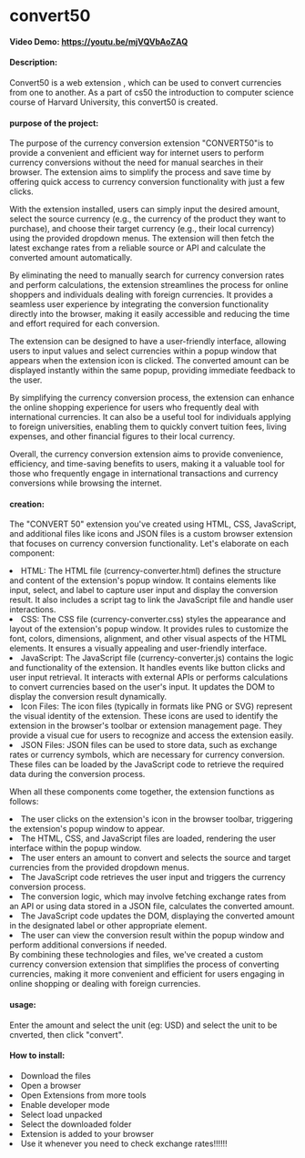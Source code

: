 # convert50
#### Video Demo:  <https://youtu.be/mjVQVbAoZAQ>
#### Description:
Convert50 is a web extension , which can be used to convert currencies from one to another.
As a part of cs50 the introduction to computer science course of Harvard University, this convert50 is created.


#### purpose of the project:
The purpose of the currency conversion extension "CONVERT50"is to provide a convenient and efficient way for internet users to perform currency conversions without the need for manual searches in their browser. The extension aims to simplify the process and save time by offering quick access to currency conversion functionality with just a few clicks.

With the extension installed, users can simply input the desired amount, select the source currency (e.g., the currency of the product they want to purchase), and choose their target currency (e.g., their local currency) using the provided dropdown menus. The extension will then fetch the latest exchange rates from a reliable source or API and calculate the converted amount automatically.

By eliminating the need to manually search for currency conversion rates and perform calculations, the extension streamlines the process for online shoppers and individuals dealing with foreign currencies. It provides a seamless user experience by integrating the conversion functionality directly into the browser, making it easily accessible and reducing the time and effort required for each conversion.

The extension can be designed to have a user-friendly interface, allowing users to input values and select currencies within a popup window that appears when the extension icon is clicked. The converted amount can be displayed instantly within the same popup, providing immediate feedback to the user.

By simplifying the currency conversion process, the extension can enhance the online shopping experience for users who frequently deal with international currencies. It can also be a useful tool for individuals applying to foreign universities, enabling them to quickly convert tuition fees, living expenses, and other financial figures to their local currency.

Overall, the currency conversion extension aims to provide convenience, efficiency, and time-saving benefits to users, making it a valuable tool for those who frequently engage in international transactions and currency conversions while browsing the internet.

#### creation:

The "CONVERT 50" extension you've created using HTML, CSS, JavaScript, and additional files like icons and JSON files is a custom browser extension that focuses on currency conversion functionality. Let's elaborate on each component:

<li>HTML: The HTML file (currency-converter.html) defines the structure and content of the extension's popup window. It contains elements like input, select, and label to capture user input and display the conversion result. It also includes a script tag to link the JavaScript file and handle user interactions.</li>

<li>CSS: The CSS file (currency-converter.css) styles the appearance and layout of the extension's popup window. It provides rules to customize the font, colors, dimensions, alignment, and other visual aspects of the HTML elements. It ensures a visually appealing and user-friendly interface.</li>

<li>JavaScript: The JavaScript file (currency-converter.js) contains the logic and functionality of the extension. It handles events like button clicks and user input retrieval. It interacts with external APIs or performs calculations to convert currencies based on the user's input. It updates the DOM to display the conversion result dynamically.</li>

<li>Icon Files: The icon files (typically in formats like PNG or SVG) represent the visual identity of the extension. These icons are used to identify the extension in the browser's toolbar or extension management page. They provide a visual cue for users to recognize and access the extension easily.</li>

<li>JSON Files: JSON files can be used to store data, such as exchange rates or currency symbols, which are necessary for currency conversion. These files can be loaded by the JavaScript code to retrieve the required data during the conversion process.</li>

When all these components come together, the extension functions as follows:

<li>The user clicks on the extension's icon in the browser toolbar, triggering the extension's popup window to appear.</li>
<li>The HTML, CSS, and JavaScript files are loaded, rendering the user interface within the popup window.</li>
<li>The user enters an amount to convert and selects the source and target currencies from the provided dropdown menus.</li>
<li>The JavaScript code retrieves the user input and triggers the currency conversion process.</li>
<li>The conversion logic, which may involve fetching exchange rates from an API or using data stored in a JSON file, calculates the converted amount.</li>
<li>The JavaScript code updates the DOM, displaying the converted amount in the designated label or other appropriate element.</li>
<li>The user can view the conversion result within the popup window and perform additional conversions if needed.</li>
By combining these technologies and files, we've created a custom currency conversion extension that simplifies the process of converting currencies, making it more convenient and efficient for users engaging in online shopping or dealing with foreign currencies.

#### usage:
Enter the amount and select the unit (eg: USD) and select the unit to be cnverted, then click "convert".

#### How to install:
<li>Download the files</li>
<li>Open a browser</li>
<li>Open Extensions from more tools</li>
<li>Enable developer mode</li>
<li>Select load unpacked </li>
<li>Select the downloaded folder</li>
<li>Extension is added to your browser </li>
<li>Use it whenever you need to check exchange rates!!!!!!</li>
